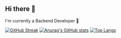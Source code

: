 ## Hi there 👋
I'm currently a Backend Developer 🔭

[![GitHub Streak](https://streak-stats.demolab.com?user=dpt1305)](https://git.io/streak-stats)
[![Anurag's GitHub stats](https://github-readme-stats.vercel.app/api?username=dpt1305&theme=gruvbox)](https://github.com/anuraghazra/github-readme-stats)
[![Top Langs](https://github-readme-stats.vercel.app/api/top-langs/?username=dpt1305&theme=gruvbox&layout=compact)](https://github.com/anuraghazra/github-readme-stats)
<!--
**tungjj/tungjj** is a ✨ _special_ ✨ repository because its `README.md` (this file) appears on your GitHub profile.

Here are some ideas to get you started:

- 🔭 I’m currently working on ...
- 🌱 I’m currently learning ...
- 👯 I’m looking to collaborate on ...
- 🤔 I’m looking for help with ...
- 💬 Ask me about ...
- 📫 How to reach me: ...
- 😄 Pronouns: ...
- ⚡ Fun fact: ...
-->
